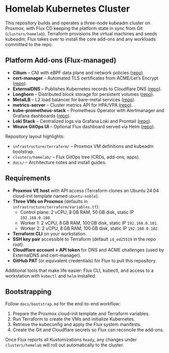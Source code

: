 # Homelab Kubernetes Cluster

This repository builds and operates a three-node kubeadm cluster on Proxmox, with Flux CD keeping the platform state in sync from Git (`clusters/homelab`). Terraform provisions the virtual machines and seeds kubeadm; Flux takes over to install the core add-ons and any workloads committed to the repo.

## Platform Add-ons (Flux-managed)
- **Cilium** – CNI with eBPF data plane and network policies ([repo](https://github.com/cilium/cilium)).
- **cert-manager** – Automated TLS certificates from ACME/Let’s Encrypt ([repo](https://github.com/cert-manager/cert-manager)).
- **ExternalDNS** – Publishes Kubernetes records to Cloudflare DNS ([repo](https://github.com/kubernetes-sigs/external-dns)).
- **Longhorn** – Distributed block storage for persistent volumes ([repo](https://github.com/longhorn/longhorn)).
- **MetalLB** – L2 load balancer for bare-metal services ([repo](https://github.com/metallb/metallb)).
- **metrics-server** – Cluster metrics API for HPA/VPA ([repo](https://github.com/kubernetes-sigs/metrics-server)).
- **kube-prometheus-stack** – Prometheus Operator with Alertmanager and Grafana dashboards ([repo](https://github.com/prometheus-community/helm-charts/tree/main/charts/kube-prometheus-stack)).
- **Loki Stack** – Centralized logs via Grafana Loki and Promtail ([repo](https://github.com/grafana/helm-charts/tree/main/charts/loki-stack)).
- **Weave GitOps UI** – Optional Flux dashboard served via Helm ([repo](https://github.com/weaveworks/weave-gitops)).

Repository layout highlights:
- `infrastructure/terraform/` – Proxmox VM definitions and kubeadm bootstrap.
- `clusters/homelab/` – Flux GitOps tree (CRDs, add-ons, apps).
- `docs/` – Architecture notes and install guides.

## Requirements
- **Proxmox VE host** with API access (Terraform clones an Ubuntu 24.04 cloud-init template named `ubuntu-noble`).
- **Three VMs on Proxmox** (defaults in `infrastructure/terraform/variables.tf`):
  - Control plane: 2 vCPU, 8 GB RAM, 50 GB disk, static IP `192.168.0.100`.
  - Worker 1: 2 vCPU, 8 GB RAM, 100 GB disk, static IP `192.168.0.101`.
  - Worker 2: 2 vCPU, 8 GB RAM, 100 GB disk, static IP `192.168.0.102`.
- **Terraform CLI** on your workstation.
- **SSH key pair** accessible to Terraform (default `id_ed25519` in the repo root).
- **Cloudflare account + API token** for DNS and ACME challenges (used by ExternalDNS and cert-manager).
- **GitHub PAT** (or equivalent credentials) for Flux to pull this repository.

Additional tools that make life easier: Flux CLI, kubectl, and access to a workstation with `kubectl` and `helm` installed.

## Bootstrapping
Follow `docs/bootstrap.md` for the end-to-end workflow:
1. Prepare the Proxmox cloud-init template and Terraform variables.
2. Run Terraform to create the VMs and initialize Kubernetes.
3. Retrieve the kubeconfig and apply the Flux system manifests.
4. Create the Git and Cloudflare secrets so Flux can reconcile the add-ons.

Once Flux reports all Kustomizations `Ready`, any changes under `clusters/homelab` will roll out automatically to the cluster.

